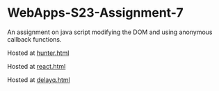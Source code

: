 # WebApps-S23-Assignment-7
An assignment on java script modifying the DOM and using anonymous callback functions.

Hosted at [hunter.html]( https://44-563-web-apps-s23.github.io/44563-webapps-s23-assignment7-lohithbellamkonda/hunter.html)

Hosted at [react.html]( https://44-563-web-apps-s23.github.io/44563-webapps-s23-assignment7-lohithbellamkonda/react.html)

Hosted at [delayq.html]( https://44-563-web-apps-s23.github.io/44563-webapps-s23-assignment7-lohithbellamkonda/delayq.html)

